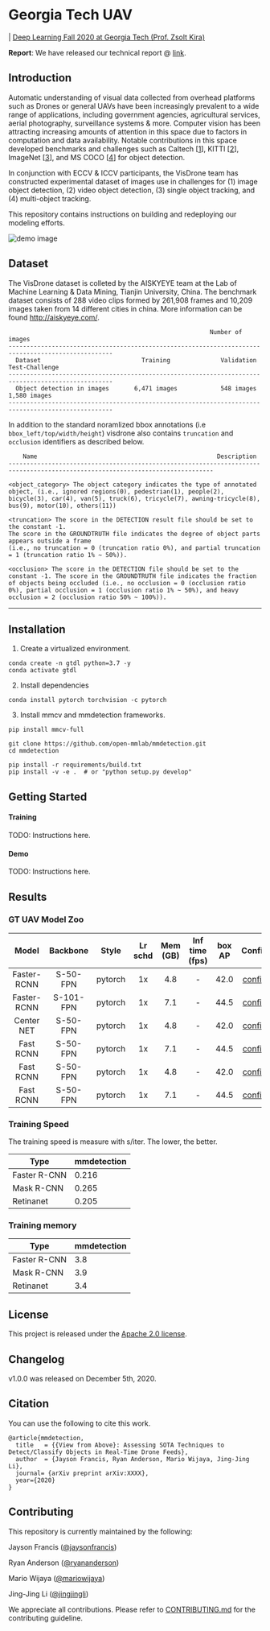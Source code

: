 # Georgia Tech UAV

| [Deep Learning Fall 2020 at Georgia Tech (Prof. Zsolt Kira)](https://github.com/pytorch/workshops/tree/master/CS7643)


**Report**: We have released our technical report @ [link](https://deadlink.com).

## Introduction

Automatic understanding of visual data collected from overhead platforms such as Drones or general UAVs have been increasingly prevalent to a wide range of applications, including government agencies, agricultural services, aerial photography, surveillance systems & more. Computer vision has been attracting increasing amounts of attention in this space due to factors in computation and data availability. Notable contributions in this space developed benchmarks and challenges such as Caltech [[1]()], KITTI [[2]()], ImageNet [[3]()], and MS COCO [[4]()] for object detection. 

In conjunction with ECCV & ICCV participants, the VisDrone team has constructed experimental dataset of images use in challenges for (1) image object detection, (2) video object detection, (3) single object tracking, and (4) multi-object tracking. 

This repository contains instructions on building and redeploying our modeling efforts.

![demo image](resources/demo.jpg)


## Dataset

The VisDrone dataset is colleted by the AISKYEYE team at the Lab of Machine Learning & Data Mining, Tianjin University, China. The benchmark dataset consists of 288 video clips formed by 261,908 frames and 10,209 images taken from 14 different cities in china. More information can be found http://aiskyeye.com/.

                                                            Number of images
    ---------------------------------------------------------------------------------------------------
      Dataset                            Training              Validation            Test-Challenge
    ---------------------------------------------------------------------------------------------------
      Object detection in images       6,471 images            548 images             1,580 images
    ---------------------------------------------------------------------------------------------------

In addition to the standard noramlized bbox annotations (i.e ``bbox_left/top/width/height``) visdrone also contains `truncation` and `occlusion` identifiers as described below.

        Name                                                  Description
    -------------------------------------------------------------------------------------------------------------------------------     

    <object_category> The object category indicates the type of annotated object, (i.e., ignored regions(0), pedestrian(1), people(2), bicycle(3), car(4), van(5), truck(6), tricycle(7), awning-tricycle(8), bus(9), motor(10), others(11))
                          
    <truncation> The score in the DETECTION result file should be set to the constant -1.
    The score in the GROUNDTRUTH file indicates the degree of object parts appears outside a frame 
    (i.e., no truncation = 0 (truncation ratio 0%), and partial truncation = 1 (truncation ratio 1% ~ 50%)).
                          
    <occlusion>	The score in the DETECTION file should be set to the constant -1. The score in the GROUNDTRUTH file indicates the fraction of objects being occluded (i.e., no occlusion = 0 (occlusion ratio 0%), partial occlusion = 1 (occlusion ratio 1% ~ 50%), and heavy occlusion = 2 (occlusion ratio 50% ~ 100%)).
   ------------------------------------------------------------------------------------------------------------------------------
   

## Installation

1. Create a virtualized environment.

```
conda create -n gtdl python=3.7 -y
conda activate gtdl
```

2. Install dependencies

```
conda install pytorch torchvision -c pytorch
```

3. Install mmcv and mmdetection frameworks.

```
pip install mmcv-full
```

```
git clone https://github.com/open-mmlab/mmdetection.git
cd mmdetection

pip install -r requirements/build.txt
pip install -v -e .  # or "python setup.py develop"
```


## Getting Started

#### Training

TODO: Instructions here.

#### Demo

TODO: Instructions here.

## Results

### GT UAV Model Zoo

| Model  |    Backbone     |  Style  | Lr schd | Mem (GB) | Inf time (fps) | box AP | Config | Download |
| :----: | :-------------: | :-----: | :-----: | :------: | :------------: | :----: | :------: | :--------: |
| Faster-RCNN | S-50-FPN   | pytorch	|   1x	  |   4.8  |   -	          | 42.0 |[config](link) | [model](link) &#124; [log](link) |
| Faster-RCNN | S-101-FPN  | pytorch	|   1x	  |   7.1  |   -	          | 44.5 |[config](link) | [model](link) &#124; [log](link) |
| Center NET  | S-50-FPN   | pytorch	|   1x	  |   4.8  |   -	          | 42.0 |[config](link) | [model](link) &#124; [log](link) |
| Fast RCNN   | S-50-FPN   | pytorch	|   1x	  |   7.1  |   -	          | 44.5 |[config](link) | [model](link) &#124; [log](link) |
| Fast RCNN   | S-50-FPN   | pytorch	|   1x	  |   4.8  |   -	          | 42.0 |[config](link) | [model](link) &#124; [log](link) |
| Fast RCNN   | S-50-FPN   | pytorch	|   1x	  |   7.1  |   -	          | 44.5 |[config](link) | [model](link) &#124; [log](link) |

### Training Speed

The training speed is measure with s/iter. The lower, the better.

| Type         | mmdetection |
|--------------|-------------|
| Faster R-CNN |  0.216      |
| Mask R-CNN   |  0.265      |
| Retinanet    |  0.205      |

### Training memory

| Type         | mmdetection |
|--------------|-------------|
| Faster R-CNN | 3.8         |
| Mask R-CNN   | 3.9         |
| Retinanet    | 3.4         |


## License

This project is released under the [Apache 2.0 license](LICENSE).

## Changelog

v1.0.0 was released on December 5th, 2020.

## Citation

You can use the following to cite this work.

```
@article{mmdetection,
  title   = {{View from Above}: Assessing SOTA Techniques to Detect/Classify Objects in Real-Time Drone Feeds},
  author  = {Jayson Francis, Ryan Anderson, Mario Wijaya, Jing-Jing Li},
  journal= {arXiv preprint arXiv:XXXX},
  year={2020}
}
```

## Contributing

This repository is currently maintained by the following:

Jayson Francis ([@jaysonfrancis](https://github.com/jaysonfrancis))

Ryan Anderson ([@ryananderson](https://github.com/))

Mario Wijaya ([@mariowijaya](https://github.com/))

Jing-Jing Li ([@jingjingli](https://github.com))

We appreciate all contributions. Please refer to [CONTRIBUTING.md](.github/CONTRIBUTING.md) for the contributing guideline.